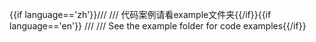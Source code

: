 {{if language=='zh'}}///
/// 代码案例请看example文件夹{{/if}}{{if language=='en'}}
///
/// See the example folder for code examples{{/if}}